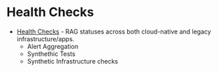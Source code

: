 
# Health Checks

<!-- ![](./images/health-check-snippet.png) -->

* [Health Checks](./canary-checker/overview) - RAG statuses across both cloud-native and legacy infrastructure/apps.
  * Alert Aggregation
  * Synthethic Tests
  * Synthetic Infrastructure checks
